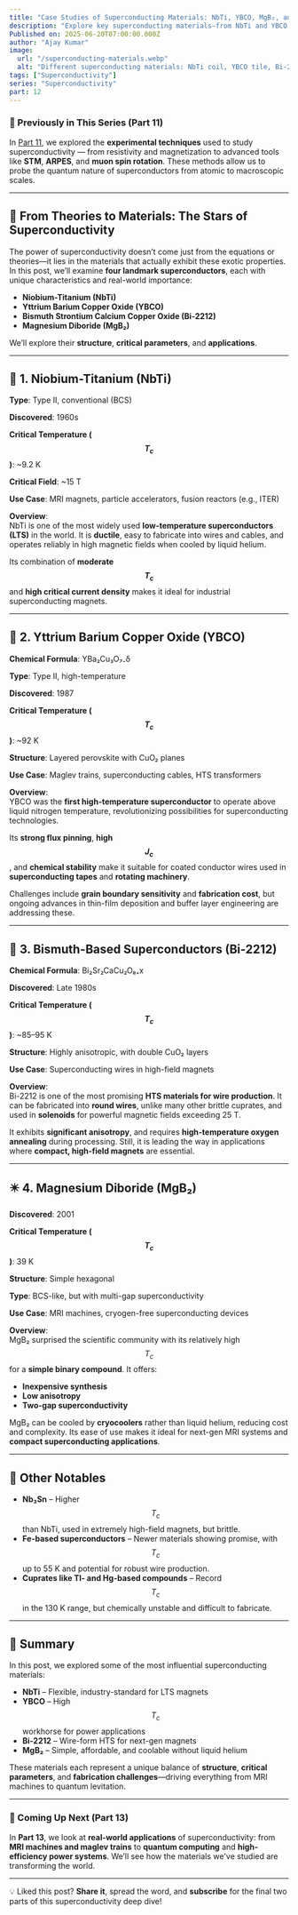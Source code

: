 ```yaml
---
title: "Case Studies of Superconducting Materials: NbTi, YBCO, MgB₂, and More"
description: "Explore key superconducting materials—from NbTi and YBCO to Bi-2212 and MgB₂—highlighting their structures, critical temperatures, and practical uses in modern technology."
Published on: 2025-06-20T07:00:00.000Z
author: "Ajay Kumar"
image:
  url: "/superconducting-materials.webp"
  alt: "Different superconducting materials: NbTi coil, YBCO tile, Bi-2212 crystal, MgB2 powder"
tags: ["Superconductivity"]
series: "Superconductivity"
part: 12
---
```


### 🔁 Previously in This Series (Part 11)

In [Part 11](/superconductivity-measurement-methods), we explored the **experimental techniques** used to study superconductivity — from resistivity and magnetization to advanced tools like **STM**, **ARPES**, and **muon spin rotation**. These methods allow us to probe the quantum nature of superconductors from atomic to macroscopic scales.

---

## 🧪 From Theories to Materials: The Stars of Superconductivity

The power of superconductivity doesn’t come just from the equations or theories—it lies in the materials that actually exhibit these exotic properties. In this post, we’ll examine **four landmark superconductors**, each with unique characteristics and real-world importance:

- **Niobium-Titanium (NbTi)**
- **Yttrium Barium Copper Oxide (YBCO)**
- **Bismuth Strontium Calcium Copper Oxide (Bi-2212)**
- **Magnesium Diboride (MgB₂)**

We’ll explore their **structure**, **critical parameters**, and **applications**.

---

## 🧰 1. Niobium-Titanium (NbTi)

**Type**: Type II, conventional (BCS)

**Discovered**: 1960s

**Critical Temperature ($$T_c$$)**: ~9.2 K

**Critical Field**: ~15 T

**Use Case**: MRI magnets, particle accelerators, fusion reactors (e.g., ITER)

**Overview**:  
NbTi is one of the most widely used **low-temperature superconductors (LTS)** in the world. It is **ductile**, easy to fabricate into wires and cables, and operates reliably in high magnetic fields when cooled by liquid helium.

Its combination of **moderate $$T_c$$** and **high critical current density** makes it ideal for industrial superconducting magnets.

---

## 🔷 2. Yttrium Barium Copper Oxide (YBCO)

**Chemical Formula**: YBa₂Cu₃O₇₋δ

**Type**: Type II, high-temperature

**Discovered**: 1987

**Critical Temperature ($$T_c$$)**: ~92 K

**Structure**: Layered perovskite with CuO₂ planes

**Use Case**: Maglev trains, superconducting cables, HTS transformers

**Overview**:  
YBCO was the **first high-temperature superconductor** to operate above liquid nitrogen temperature, revolutionizing possibilities for superconducting technologies.

Its **strong flux pinning**, **high $$J_c$$**, and **chemical stability** make it suitable for coated conductor wires used in **superconducting tapes** and **rotating machinery**.

Challenges include **grain boundary sensitivity** and **fabrication cost**, but ongoing advances in thin-film deposition and buffer layer engineering are addressing these.

---

## 🧱 3. Bismuth-Based Superconductors (Bi-2212)

**Chemical Formula**: Bi₂Sr₂CaCu₂O₈₊x

**Discovered**: Late 1980s

**Critical Temperature ($$T_c$$)**: ~85–95 K

**Structure**: Highly anisotropic, with double CuO₂ layers

**Use Case**: Superconducting wires in high-field magnets

**Overview**:  
Bi-2212 is one of the most promising **HTS materials for wire production**. It can be fabricated into **round wires**, unlike many other brittle cuprates, and used in **solenoids** for powerful magnetic fields exceeding 25 T.

It exhibits **significant anisotropy**, and requires **high-temperature oxygen annealing** during processing. Still, it is leading the way in applications where **compact, high-field magnets** are essential.

---

## ✴️ 4. Magnesium Diboride (MgB₂)

**Discovered**: 2001

**Critical Temperature ($$T_c$$)**: 39 K

**Structure**: Simple hexagonal

**Type**: BCS-like, but with multi-gap superconductivity

**Use Case**: MRI machines, cryogen-free superconducting devices

**Overview**:  
MgB₂ surprised the scientific community with its relatively high $$T_c$$ for a **simple binary compound**. It offers:

- **Inexpensive synthesis**
- **Low anisotropy**
- **Two-gap superconductivity**

MgB₂ can be cooled by **cryocoolers** rather than liquid helium, reducing cost and complexity. Its ease of use makes it ideal for next-gen MRI systems and **compact superconducting applications**.

---

## 🧬 Other Notables

- **Nb₃Sn** – Higher $$T_c$$ than NbTi, used in extremely high-field magnets, but brittle.
- **Fe-based superconductors** – Newer materials showing promise, with $$T_c$$ up to 55 K and potential for robust wire production.
- **Cuprates like Tl- and Hg-based compounds** – Record $$T_c$$ in the 130 K range, but chemically unstable and difficult to fabricate.

---

## 🔄 Summary

In this post, we explored some of the most influential superconducting materials:

- **NbTi** – Flexible, industry-standard for LTS magnets  
- **YBCO** – High $$T_c$$ workhorse for power applications  
- **Bi-2212** – Wire-form HTS for next-gen magnets  
- **MgB₂** – Simple, affordable, and coolable without liquid helium  

These materials each represent a unique balance of **structure**, **critical parameters**, and **fabrication challenges**—driving everything from MRI machines to quantum levitation.

---

### 🔮 Coming Up Next (Part 13)

In **Part 13**, we look at **real-world applications** of superconductivity: from **MRI machines and maglev trains** to **quantum computing** and **high-efficiency power systems**. We’ll see how the materials we've studied are transforming the world.

---

💡 Liked this post? **Share it**, spread the word, and **subscribe** for the final two parts of this superconductivity deep dive!
